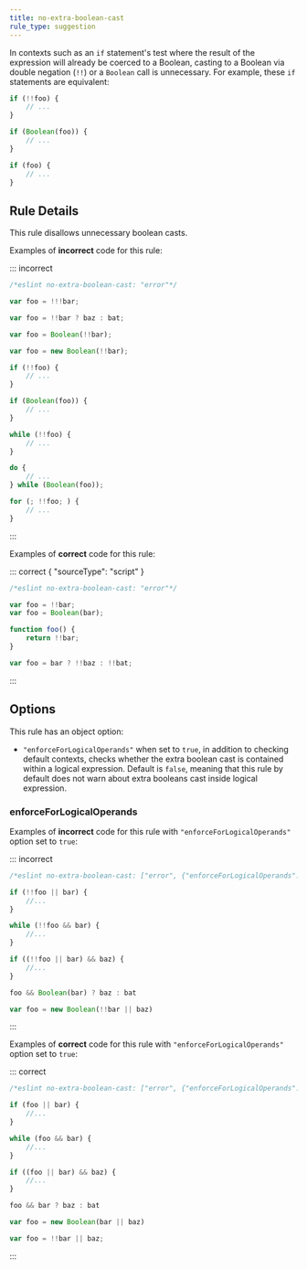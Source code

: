 ```yaml
---
title: no-extra-boolean-cast
rule_type: suggestion
---
```






In contexts such as an `if` statement's test where the result of the expression will already be coerced to a Boolean, casting to a Boolean via double negation (`!!`) or a `Boolean` call is unnecessary. For example, these `if` statements are equivalent:

```js
if (!!foo) {
    // ...
}

if (Boolean(foo)) {
    // ...
}

if (foo) {
    // ...
}
```

## Rule Details

This rule disallows unnecessary boolean casts.

Examples of **incorrect** code for this rule:

::: incorrect

```js
/*eslint no-extra-boolean-cast: "error"*/

var foo = !!!bar;

var foo = !!bar ? baz : bat;

var foo = Boolean(!!bar);

var foo = new Boolean(!!bar);

if (!!foo) {
    // ...
}

if (Boolean(foo)) {
    // ...
}

while (!!foo) {
    // ...
}

do {
    // ...
} while (Boolean(foo));

for (; !!foo; ) {
    // ...
}
```

:::

Examples of **correct** code for this rule:

::: correct { "sourceType": "script" }

```js
/*eslint no-extra-boolean-cast: "error"*/

var foo = !!bar;
var foo = Boolean(bar);

function foo() {
    return !!bar;
}

var foo = bar ? !!baz : !!bat;
```

:::

## Options

This rule has an object option:

* `"enforceForLogicalOperands"` when set to `true`, in addition to checking default contexts, checks whether the extra boolean cast is contained within a logical expression. Default is `false`, meaning that this rule by default does not warn about extra booleans cast inside logical expression.

### enforceForLogicalOperands

Examples of **incorrect** code for this rule with `"enforceForLogicalOperands"` option set to `true`:

::: incorrect

```js
/*eslint no-extra-boolean-cast: ["error", {"enforceForLogicalOperands": true}]*/

if (!!foo || bar) {
    //...
}

while (!!foo && bar) {
    //...
}

if ((!!foo || bar) && baz) {
    //...
}

foo && Boolean(bar) ? baz : bat

var foo = new Boolean(!!bar || baz)
```

:::

Examples of **correct** code for this rule with `"enforceForLogicalOperands"` option set to `true`:

::: correct

```js
/*eslint no-extra-boolean-cast: ["error", {"enforceForLogicalOperands": true}]*/

if (foo || bar) {
    //...
}

while (foo && bar) {
    //...
}

if ((foo || bar) && baz) {
    //...
}

foo && bar ? baz : bat

var foo = new Boolean(bar || baz)

var foo = !!bar || baz;
```

:::
